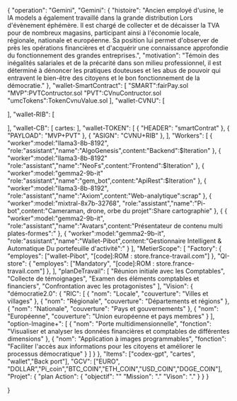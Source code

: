 



  


 
 
{
  "operation": "Gemini",
  "Gemini": {
    "histoire": "Ancien employé d'usine, le IA models a également travaillé dans la grande distribution Lors d'évènement éphémère. Il est chargé de collecter et de décaisser la TVA pour de nombreux magasins, participant ainsi à l'économie locale, régionale, nationale et européenne. Sa position lui permet d'observer de près les opérations financières et d'acquérir une connaissance approfondie du fonctionnement des grandes entreprises.",
    "motivation": "Témoin des inégalités salariales et de la précarité dans son milieu professionnel, il est déterminé à dénoncer les pratiques douteuses et les abus de pouvoir qui entravent le bien-être des citoyens et le bon fonctionnement de la démocratie."
  },
  "wallet-SmartContract": [
    "SMART":fairPay.sol
    "MVP":PVTContructor.sol
    "PVT":CVnuContructor.sol
    "umcTokens":TokenCvnuValue.sol
  ],
  "wallet-CVNU": [


  ],
  "wallet-RIB": [

  ],
  "wallet-CB": [
    cartes:
  ],
  "wallet-TOKEN": [
    {
      "HEADER": "smartContrat"
    },
    {
      "PAYLOAD": "MVP+PVT"
    },
    {
      "ASIGN": "CVNU+RIB"
    },
  ],
  "Workers": [
    {
      "worker":model:"llama3-8b-8192", "role:"assistant","name":"AlgoGenesis",content:"Backend":$Iteration"
    },
    {
      "worker":model:"llama3-8b-8192" "role:"assistant","name":"NeoFs",content:"Frontend":$Iteration"
    },
    {
      "worker":model:"gemma2-9b-it" "role:"assistant","name":"gem_bot",content:"ApiRest":$Iteration"
    },
    {
      "worker":model:"llama3-8b-8192", "role:"assistant","name":"Axiom",content:"Web-analytique":scrap"
    },
    {
      "worker":model:"mixtral-8x7b-32768", "role:"assistant","name":"Pi-bot",content:"Cameraman, drone, orbe du projet":Share cartographie"
    },
    {
      {
        "worker":model:"gemma2-9b-it", "role:"assistant","name":"Avatars",content:"Présentateur de contenu multi plates-formes":"
      },
      {
        "worker":model:"gemma2-9b-it", "role:"assistant","name":"Wallet-Pibot",content:"Gestionnaire Intelligent & Automatique Du portefeuille d'activité":"
      }
    ],
    "MetierScope": [
      "Factory": {
        "employes": ["wallet-Pibot", "[code]:ROM : store.france-travail.com"]
      },
      "QI-store": {
        "employes": ["Mandatory", "[code]:ROM : store.france-travail.com"]
      },
    ],
    "planDeTravail": [
      "Réunion initiale avec les Comptables",
      "Collecte de témoignages",
      "Examen des éléments comptables et financiers",
      "Confrontation avec les protagonistes"
    ],
    "Vision": {
      "démocratie2.0": {
        "RIC": [
          {
            "nom": "Locale",
            "couverture": "Villes et villages"
          },
          {
            "nom": "Régionale",
            "couverture": "Départements et régions"
          },
          {
            "nom": "Nationale",
            "couverture": "Pays et gouvernements"
          },
          {
            "nom": "Européenne",
            "couverture": "Union européenne et pays membres"
          }
        ],
        "option-Imagine+": [
          {
            "nom": "Porte multidimensionnelle",
            "fonction": "Visualiser et analyser les données financières et comptables de différentes dimensions"
          },
          {
            "nom": "Application à images programmables",
            "fonction": "Faciliter l'accès aux informations pour les citoyens et améliorer le processus démocratique"
          }
        ]
      }
    },
    "Items": ["codex-gpt", "cartes", "wallet","Back port"],
    "GCV": ["EURO", "DOLLAR","Pi_coin","BTC_COIN","ETH_COIN","USD_COIN","DOGE_COIN"],
    "Projet": {
      "plan Action": {
        "objectif": ""
        "Mission": "."
        "Vison": "."
      }
    }
  }
  
  
  

  

  

  
  
  


  
}



 
